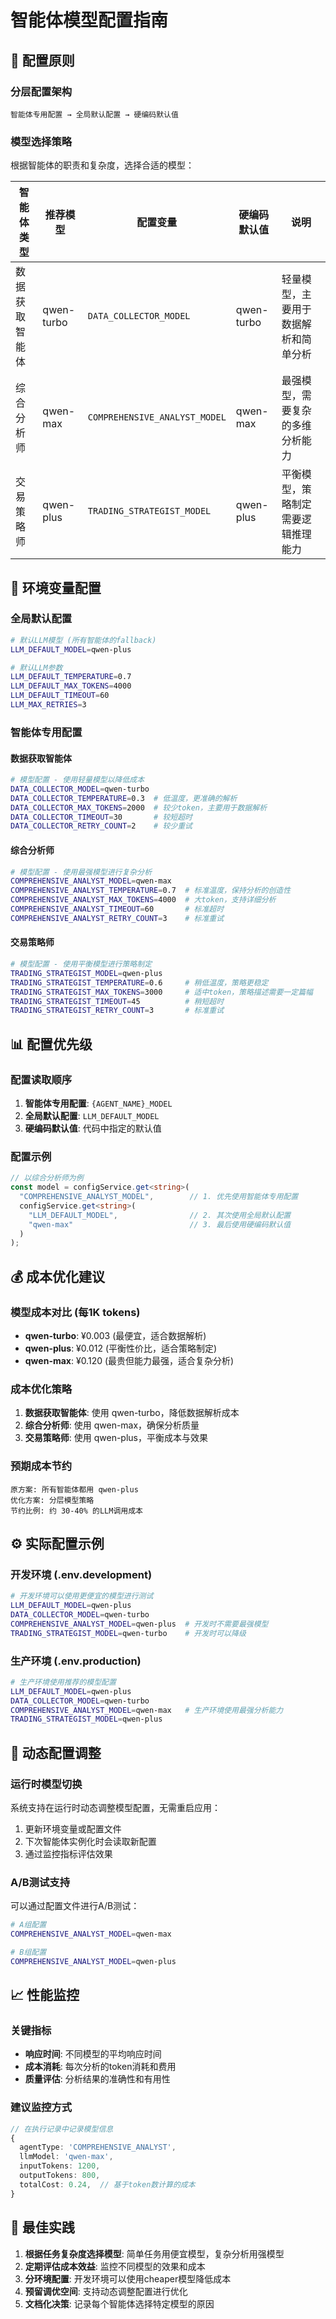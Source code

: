 # 智能体模型配置指南

## 🎯 配置原则

### 分层配置架构
```
智能体专用配置 → 全局默认配置 → 硬编码默认值
```

### 模型选择策略
根据智能体的职责和复杂度，选择合适的模型：

| 智能体类型 | 推荐模型 | 配置变量 | 硬编码默认值 | 说明 |
|-----------|----------|----------|-------------|------|
| 数据获取智能体 | qwen-turbo | `DATA_COLLECTOR_MODEL` | qwen-turbo | 轻量模型，主要用于数据解析和简单分析 |
| 综合分析师 | qwen-max | `COMPREHENSIVE_ANALYST_MODEL` | qwen-max | 最强模型，需要复杂的多维分析能力 |
| 交易策略师 | qwen-plus | `TRADING_STRATEGIST_MODEL` | qwen-plus | 平衡模型，策略制定需要逻辑推理能力 |

## 🔧 环境变量配置

### 全局默认配置
```bash
# 默认LLM模型 (所有智能体的fallback)
LLM_DEFAULT_MODEL=qwen-plus

# 默认LLM参数
LLM_DEFAULT_TEMPERATURE=0.7
LLM_DEFAULT_MAX_TOKENS=4000
LLM_DEFAULT_TIMEOUT=60
LLM_MAX_RETRIES=3
```

### 智能体专用配置

#### 数据获取智能体
```bash
# 模型配置 - 使用轻量模型以降低成本
DATA_COLLECTOR_MODEL=qwen-turbo
DATA_COLLECTOR_TEMPERATURE=0.3  # 低温度，更准确的解析
DATA_COLLECTOR_MAX_TOKENS=2000  # 较少token，主要用于数据解析
DATA_COLLECTOR_TIMEOUT=30       # 较短超时
DATA_COLLECTOR_RETRY_COUNT=2    # 较少重试
```

#### 综合分析师
```bash
# 模型配置 - 使用最强模型进行复杂分析
COMPREHENSIVE_ANALYST_MODEL=qwen-max
COMPREHENSIVE_ANALYST_TEMPERATURE=0.7  # 标准温度，保持分析的创造性
COMPREHENSIVE_ANALYST_MAX_TOKENS=4000  # 大token，支持详细分析
COMPREHENSIVE_ANALYST_TIMEOUT=60       # 标准超时
COMPREHENSIVE_ANALYST_RETRY_COUNT=3    # 标准重试
```

#### 交易策略师
```bash
# 模型配置 - 使用平衡模型进行策略制定
TRADING_STRATEGIST_MODEL=qwen-plus
TRADING_STRATEGIST_TEMPERATURE=0.6     # 稍低温度，策略更稳定
TRADING_STRATEGIST_MAX_TOKENS=3000     # 适中token，策略描述需要一定篇幅
TRADING_STRATEGIST_TIMEOUT=45          # 稍短超时
TRADING_STRATEGIST_RETRY_COUNT=3       # 标准重试
```

## 📊 配置优先级

### 配置读取顺序
1. **智能体专用配置**: `{AGENT_NAME}_MODEL`
2. **全局默认配置**: `LLM_DEFAULT_MODEL`
3. **硬编码默认值**: 代码中指定的默认值

### 配置示例
```typescript
// 以综合分析师为例
const model = configService.get<string>(
  "COMPREHENSIVE_ANALYST_MODEL",        // 1. 优先使用智能体专用配置
  configService.get<string>(
    "LLM_DEFAULT_MODEL",                // 2. 其次使用全局默认配置
    "qwen-max"                          // 3. 最后使用硬编码默认值
  )
);
```

## 💰 成本优化建议

### 模型成本对比 (每1K tokens)
- **qwen-turbo**: ¥0.003 (最便宜，适合数据解析)
- **qwen-plus**: ¥0.012 (平衡性价比，适合策略制定)  
- **qwen-max**: ¥0.120 (最贵但能力最强，适合复杂分析)

### 成本优化策略
1. **数据获取智能体**: 使用 qwen-turbo，降低数据解析成本
2. **综合分析师**: 使用 qwen-max，确保分析质量
3. **交易策略师**: 使用 qwen-plus，平衡成本与效果

### 预期成本节约
```
原方案: 所有智能体都用 qwen-plus
优化方案: 分层模型策略
节约比例: 约 30-40% 的LLM调用成本
```

## ⚙️ 实际配置示例

### 开发环境 (.env.development)
```bash
# 开发环境可以使用更便宜的模型进行测试
LLM_DEFAULT_MODEL=qwen-plus
DATA_COLLECTOR_MODEL=qwen-turbo
COMPREHENSIVE_ANALYST_MODEL=qwen-plus  # 开发时不需要最强模型
TRADING_STRATEGIST_MODEL=qwen-turbo    # 开发时可以降级
```

### 生产环境 (.env.production)
```bash
# 生产环境使用推荐的模型配置
LLM_DEFAULT_MODEL=qwen-plus
DATA_COLLECTOR_MODEL=qwen-turbo
COMPREHENSIVE_ANALYST_MODEL=qwen-max   # 生产环境使用最强分析能力
TRADING_STRATEGIST_MODEL=qwen-plus
```

## 🔄 动态配置调整

### 运行时模型切换
系统支持在运行时动态调整模型配置，无需重启应用：

1. 更新环境变量或配置文件
2. 下次智能体实例化时会读取新配置
3. 通过监控指标评估效果

### A/B测试支持
可以通过配置文件进行A/B测试：
```bash
# A组配置
COMPREHENSIVE_ANALYST_MODEL=qwen-max

# B组配置  
COMPREHENSIVE_ANALYST_MODEL=qwen-plus
```

## 📈 性能监控

### 关键指标
- **响应时间**: 不同模型的平均响应时间
- **成本消耗**: 每次分析的token消耗和费用
- **质量评估**: 分析结果的准确性和有用性

### 建议监控方式
```typescript
// 在执行记录中记录模型信息
{
  agentType: 'COMPREHENSIVE_ANALYST',
  llmModel: 'qwen-max',
  inputTokens: 1200,
  outputTokens: 800,
  totalCost: 0.24,  // 基于token数计算的成本
}
```

## 🎯 最佳实践

1. **根据任务复杂度选择模型**: 简单任务用便宜模型，复杂分析用强模型
2. **定期评估成本效益**: 监控不同模型的效果和成本
3. **分环境配置**: 开发环境可以使用cheaper模型降低成本
4. **预留调优空间**: 支持动态调整配置进行优化
5. **文档化决策**: 记录每个智能体选择特定模型的原因